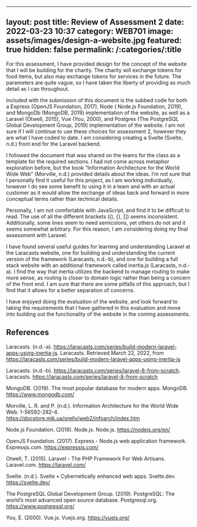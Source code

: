 [//]: # "@formatter:off"
---
layout: post
title: Review of Assessment 2
date: 2022-03-23 10:37
category: WEB701
image: assets/images/design-a-website.jpg
featured: true
hidden: false
permalink: /:categories/:title
---
[//]: # "@formatter:on"

For this assessment, I have provided design for the concept of the website that I will be
building for the charity. The charity will exchange tokens for food items, but also may exchange tokens for services in
the future. The parameters are quite vague, so I have taken the liberty of providing as much detail as I can throughout.

Included with the submission of this document is the subbed code for both a Express (OpenJS Foundation, 2017), Node (
Node.js Foundation, 2019), and MongoDb (MongoDB, 2019) implementation of the website, as well as a Laravel (Otwell,
2015), Vue (You, 2000), and Postgres (The PostgreSQL Global Development Group, 2019)  implementation of the website. I
am not sure if I will continue to use these choices for assessment 2, however they are what I have coded to date. I am
considering creating a Svelte (Svelte, n.d.)  front end for the Laravel backend.

I followed the document that was shared on the teams for the class as a template for the required sections. I had not
come across metaphor exploration before, but the book “Information Architecture for the World Wide Web”  (Morville,
n.d.) provided details about the ideas. I’m not sure that I personally find it useful for this project, as I am working
individually, however I do see some benefit to using it in a team and with an actual customer as it would allow the
exchange of ideas back and forward in more conceptual terms rather than technical details.

Personally, I am not comfortable with JavaScript, and find it to be difficult to read. The use of all the different
brackets ((), {}, []) seems inconsistent. Additionally, some lines seem to need semicolons, yet others do not and it
seems somewhat arbitrary. For this reason, I am considering doing my final assessment with Laravel.

I have found several useful guides for learning and understanding Laravel at the Laracasts website, one for building and
understanding the current version of the framework (Laracasts, n.d.-b), and one for building a full stack website with
an additional framework called inertia.js (Laracasts, n.d.-a). I find the way that inertia utilizes the backend to
manage routing to make more sense, as routing is closer to domain logic rather than being a concern of the front end. I
am sure that there are some pitfalls of this approach, but I find that it allows for a better separation of concerns.

I have enjoyed doing the evaluation of the website, and look forward to taking the requirements that I have gathered in
this evaluation and move into building out the functionality of the website in the coming assessments.

## References

Laracasts. (n.d.-a). https://laracasts.com/series/build-modern-laravel-apps-using-inertia-js. Laracasts. Retrieved March
22, 2022, from https://laracasts.com/series/build-modern-laravel-apps-using-inertia-js

Laracasts. (n.d.-b). https://laracasts.com/series/laravel-8-from-scratch.
Laracasts. https://laracasts.com/series/laravel-8-from-scratch

MongoDB. (2019). The most popular database for modern apps. MongoDB. https://www.mongodb.com/

Morville, L. R. and P. (n.d.). Information Architecture for the World Wide Web.
1-56592-282-4. https://docstore.mik.ua/orelly/web2/infoarch/index.htm

Node.js Foundation. (2019). Node.js. Node.js. https://nodejs.org/en/

OpenJS Foundation. (2017). Express - Node.js web application framework. Expressjs.com. https://expressjs.com/

Otwell, T. (2015). Laravel - The PHP Framework For Web Artisans. Laravel.com. https://laravel.com/

Svelte. (n.d.). Svelte • Cybernetically enhanced web apps. Svelte.dev. https://svelte.dev/

The PostgreSQL Global Development Group. (2019). PostgreSQL: The world’s most advanced open source database.
Postgresql.org. https://www.postgresql.org/

You, E. (2000). Vue.js. Vuejs.org. https://vuejs.org/
